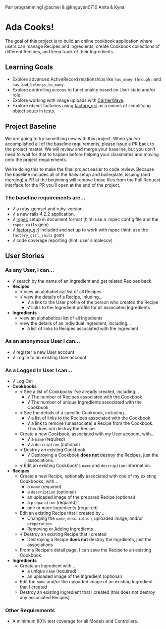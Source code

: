 Pair programming! @acmei & @knguyen0710
Anita & Kyna 

# Ada Cooks!
The goal of this project is to build an online cookbook application where users can manage Recipes and Ingredients, create Cookbook collections of different Recipes, and keep track of their Ingredients.

## Learning Goals
- Explore advanced ActiveRecord relationships like `has_many through:` and `has_and_belongs_to_many`.
- Explore controlling access to functionality based on User state and/or role.
- Explore working with image uploads with [CarrierWave](https://github.com/carrierwaveuploader/carrierwave).
- Explore object factories using [factory_girl](https://github.com/thoughtbot/factory_girl_rails) as a means of simplifying object setup in tests.

## Project Baseline
We are going to try something new with this project. When you've accomplished all of the baseline requirements, please issue a PR back to the project master. We will review and merge your baseline, but you don't need to wait for that to happen before helping your classmates and moving onto the project requirements.

We're doing this to make the final project easier to code review. Because the baseline includes all of the Rails setup and boilerplate, issuing (and merging) a PR at the beginning will remove those files from the Pull Request interface for the PR you'll open at the end of the project.

### The baseline requirements are...
- √ a ruby-gemset and ruby-version.
- √ a new rails 4.2.2 application.
- √ [rspec](https://github.com/rspec/rspec-rails) setup in document format (hint: use a .rspec config file and the `rspec_rails` gem)
- √ [factory_girl](https://github.com/thoughtbot/factory_girl_rails) included and set up to work with rspec (hint: use the `factory_girl_rails` gem)
- √ code coverage reporting (hint: user simplecov)

## User Stories

### As any User, I can...
- √ search by the name of an Ingredient and get related Recipes back.
- __Recipes__
  - √ view an alphabetical list of all Recipes
  - √ view the details of a Recipe, inluding...
    - √ a link to the User profile of the person who created the Recipe
    - √ links to the Ingredient profile for all associated Ingredients
- __Ingredients__
  - view an alphabetical list of all Ingedients
  - view the details of an individual Ingredient, including...
    - a list of links to Recipes associated with the Ingredient
    
### As an anonymous User I can...
- √ register a new User account
- √ Log In to an existing User account

### As a Logged In User I can...
- √ Log Out
- __Cookbooks__
  - √ See a list of Cookbooks I've already created, including...
    - √ The number of Recipes associated with the Cookbook
    - √ The number of unique Ingredients associated with the Cookbook
  - √ See the details of a specific Cookbook, including...
    - √ a list of links to the Recipes associated with the Cookbook
    - √ a link to remove (unassociate) a Recipe from the Cookbook. This does not destroy the Recipe.
  - Create a new Cookbook, associated with my User account, with...
    - √ a `name` (required)
    - √ a `description` (optional)
  - √ Destroy an existing Cookbook
    - √ Destroying a Cookbook __does not__ destroy the Recipes, just the associations.
  - √ Edit an existing Cookbook's `name` and `description` information.
- __Recipes__
  - Create a new Recipe, optionally associated with one of my existing Cookbooks, with...
    - a `name` (required)
    - a `description` (optional)
    - an uploaded image of the prepared Recipe (optional)
    - a `preparation` (required)
    - one or more Ingredients (required)
  - Edit an existing Recipe that I created by...
    - Changing the `name`, `description`, uploaded image, and/or `preparation`
    - Removing or Adding Ingredients
  - √ Destroy an existing Recipe that I created
    - Destroying a Recipe __does not__ destroy the Ingrdients, just the associations
  - From a Recipe's detail page, I can save the Recipe to an existing Cookbook
- __Ingredients__
  - Create an Ingredient with...
    - a unique `name` (required)
    - an uploaded image of the Ingredient (optional)
  - Edit the `name` and/or the uploaded image of an existing Ingredient that I created
  - Destroy an existing Ingredient that I created (this does not destroy any associated Recipes)

### Other Requirements
- A minimum 80% test coverage for all Models and Controllers.
